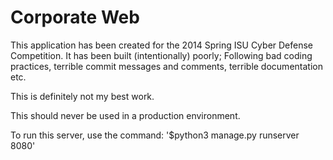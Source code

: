 Corporate Web
=============

This application has been created for the 2014 Spring ISU Cyber Defense Competition. It has been built (intentionally) poorly; Following bad coding practices, terrible commit messages and comments, terrible documentation etc. 

This is definitely not my best work.

This should never be used in a production environment. 

To run this server, use the command:
'$python3 manage.py runserver 8080'
